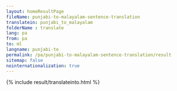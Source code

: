 ```yaml
---
layout: homeResultPage
fileName: punjabi-to-malayalam-sentence-translation
translatein: punjabi_to_malayalam
folderName : translate
lang: pa
from: pa
to: ml
langname: punjabi-to
permalink: /pa/punjabi-to-malayalam-sentence-translation/result
sitemap: false
nointernationalization: true
---
```

{% include result/translateinto.html %}

<script src="/js/result/translation.js" data-foldername="{{page.folderName}}" data-lang="{{page.lang}}"></script>
